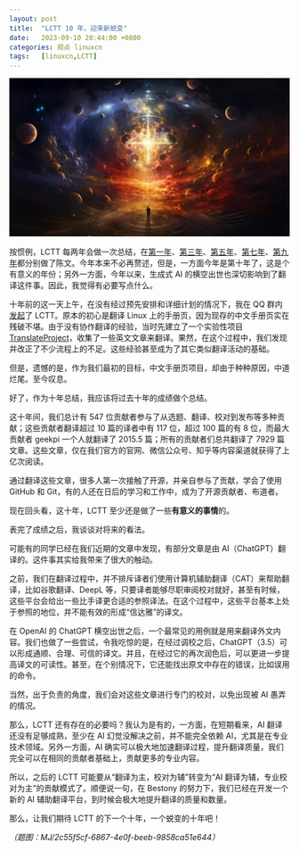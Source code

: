 ```yaml
---
layout: post
title:	"LCTT 10 年，迎来新蜕变"
date:	2023-09-10 20:44:00 +0800 
categories:	观点 linuxcn 
tags:	[linuxcn,LCTT]
---
```



![](/Asserts/Images/album/202309/10/204326rigpmlw11xdpggtb.jpg)


按惯例，LCTT 每两年会做一次总结，在[第一年](/article-3784-1.html)、[第三年](/article-7757-1.html)、[第五年](/article-9999-1.html)、[第七年](/article-12600-1.html)、[第九年](/article-15017-1.html)都分别做了陈文。今年本来不必再赘述，但是，一方面今年是第十年了，这是个有意义的年份；另外一方面，今年以来，生成式 AI 的横空出世也深切影响到了翻译这件事。因此，我觉得有必要写点什么。


十年前的这一天上午，在没有经过预先安排和详细计划的情况下，我在 QQ 群内[发起](/article-1970-1.html)了 LCTT。原本的初心是翻译 Linux 上的手册页，因为现存的中文手册页实在残破不堪。由于没有协作翻译的经验，当时先建立了一个实验性项目 [TranslateProject](https://github.com/LCTT/TranslateProject/)，收集了一些英文文章来翻译。果然，在这个过程中，我们发现并改正了不少流程上的不足。这些经验甚至成为了其它类似翻译活动的基础。


但是，遗憾的是，作为我们最初的目标，中文手册页项目，却由于种种原因，中道烂尾。至今叹息。


好了，作为十年总结，我应该将过去十年的成绩做个总结。


这十年间，我们总计有 547 位贡献者参与了从选题、翻译、校对到发布等多种贡献；这些贡献者翻译超过 10 篇的译者中有 117 位，超过 100 篇的有 8 位，而最大贡献者 geekpi 一个人就翻译了 2015.5 篇；所有的贡献者们总共翻译了 7929 篇文章。这些文章，仅在我们官方的官网、微信公众号、知乎等内容渠道就获得了上亿次阅读。


通过翻译这些文章，很多人第一次接触了开源，并亲自参与了贡献，学会了使用 GitHub 和 Git，有的人还在日后的学习和工作中，成为了开源贡献者、布道者。


现在回头看，这十年，LCTT 至少还是做了一些**有意义的事情**的。


表完了成绩之后，我谈谈对将来的看法。


可能有的同学已经在我们近期的文章中发现，有部分文章是由 AI（ChatGPT）翻译的。这件事其实给我带来了很大的触动。


之前，我们在翻译过程中，并不排斥译者们使用计算机辅助翻译（CAT）来帮助翻译，比如谷歌翻译、DeepL 等，只要译者能够尽职审阅校对就好，甚至有时候，这些平台会给出一些比手译更合适的参照译法。在这个过程中，这些平台基本上处于参照的地位，并不能有效的形成“信达雅”的译文。


在 OpenAI 的 ChatGPT 横空出世之后，一个最常见的用例就是用来翻译外文内容。我们也做了一些尝试，令我吃惊的是，在经过调校之后，ChatGPT（3.5）可以形成通顺、合理、可信的译文。并且，在经过它的再次润色后，可以更进一步提高译文的可读性。甚至，在个别情况下，它还能找出原文中存在的错误，比如误用的命令。


当然，出于负责的角度，我们会对这些文章进行专门的校对，以免出现被 AI 愚弄的情况。


那么，LCTT 还有存在的必要吗？我认为是有的，一方面，在短期看来，AI 翻译还没有足够成熟，至少在 AI 幻觉没解决之前，并不能完全依赖 AI，尤其是在专业技术领域。另外一方面，AI 确实可以极大地加速翻译过程，提升翻译质量，我们完全可以在相同的贡献者基础上，贡献更多的专业内容。


所以，之后的 LCTT 可能要从“翻译为主，校对为辅”转变为“AI 翻译为辅，专业校对为主”的贡献模式了。顺便说一句，在 Bestony 的努力下，我们已经在开发一个新的 AI 辅助翻译平台，到时候会极大地提升翻译的质量和数量。


那么，让我们期待 LCTT 的下一个十年，一个蜕变的十年吧！


*（题图：MJ/2c55f5cf-6867-4e0f-beeb-9858ca51e644）*
